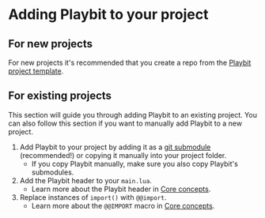 # Adding Playbit to your project

## For new projects
For new projects it's recommended that you create a repo from the [Playbit project template](https://github.com/GamesRightMeow/playbit-template).

## For existing projects

This section will guide you through adding Playbit to an existing project. You can also follow this section if you want to manually add Playbit to a new project.

1. Add Playbit to your project by adding it as a [git submodule](https://git-scm.com/book/en/v2/Git-Tools-Submodules) (recommended!) or copying it manually into your project folder.
   - If you copy Playbit manually, make sure you also copy Playbit's submodules.
1. Add the Playbit header to your `main.lua`. 
   - Learn more about the Playbit header in [Core concepts](core-concepts.md#playbit-header).
1. Replace instances of `import()` with `@@import`.
   - Learn more about the `@@IMPORT` macro in [Core concepts](core-concepts.md#macros).


